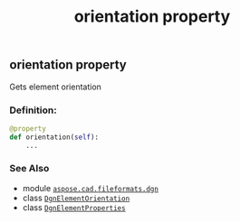﻿---
title: orientation property
second_title: Aspose.CAD for Python via .NET API References
description: 
type: docs
weight: 110
url: /python-net/aspose.cad.fileformats.dgn/dgnelementproperties/orientation/
is_root: false
---

## orientation property


Gets element orientation
### Definition:
```python
@property
def orientation(self):
    ...
```

### See Also
* module [`aspose.cad.fileformats.dgn`](../../)
* class [`DgnElementOrientation`](/cad/python-net/aspose.cad.fileformats.dgn/dgnelementorientation)
* class [`DgnElementProperties`](/cad/python-net/aspose.cad.fileformats.dgn/dgnelementproperties)
